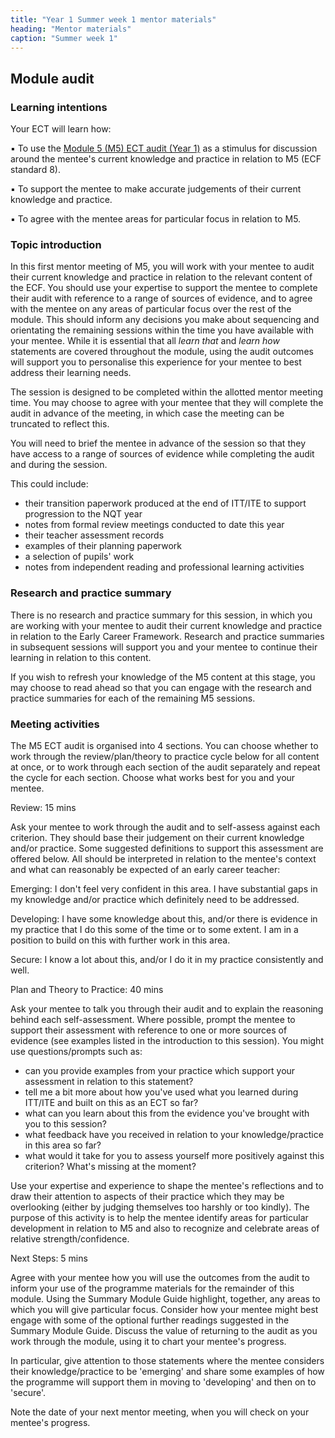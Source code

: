```yaml
---
title: "Year 1 Summer week 1 mentor materials"
heading: "Mentor materials"
caption: "Summer week 1"
---
```


## Module audit

### Learning intentions

Your ECT will learn how:

▪ To use the [Module 5 (M5) ECT audit (Year 1)](/assets/materials/ucl-01_Module-5-Audit.pdf) as a stimulus for discussion around the mentee's current knowledge and practice in relation to M5 (ECF standard 8).

▪ To support the mentee to make accurate judgements of their current knowledge and practice.

▪ To agree with the mentee areas for particular focus in relation to M5.

### Topic introduction

In this first mentor meeting of M5, you will work with your mentee to audit their current knowledge and practice in relation to the relevant content of the ECF. You should use your expertise to support the mentee to complete their audit with reference to a range of sources of evidence, and to agree with the mentee on any areas of particular focus over the rest of the module. This should inform any decisions you make about sequencing and orientating the remaining sessions within the time you have available with your mentee. While it is essential that all _learn that_ and _learn how_ statements are covered throughout the module, using the audit outcomes will support you to personalise this experience for your mentee to best address their learning needs.

The session is designed to be completed within the allotted mentor meeting time. You may choose to agree with your mentee that they will complete the audit in advance of the meeting, in which case the meeting can be truncated to reflect this.

You will need to brief the mentee in advance of the session so that they have access to a range of sources of evidence while completing the audit and during the session.

This could include:

- their transition paperwork produced at the end of ITT/ITE to support progression to the NQT year
- notes from formal review meetings conducted to date this year
- their teacher assessment records
- examples of their planning paperwork
- a selection of pupils' work
- notes from independent reading and professional learning activities

### Research and practice summary

There is no research and practice summary for this session, in which you are working with your mentee to audit their current knowledge and practice in relation to the Early Career Framework. Research and practice summaries in subsequent sessions will support you and your mentee to continue their learning in relation to this content.

If you wish to refresh your knowledge of the M5 content at this stage, you may choose to read ahead so that you can engage with the research and practice summaries for each of the remaining M5 sessions.

### Meeting activities

The M5 ECT audit is organised into 4 sections. You can choose whether to work through the review/plan/theory to practice cycle below for all content at once, or to work through each section of the audit separately and repeat the cycle for each section. Choose what works best for you and your mentee.

Review: 15 mins

Ask your mentee to work through the audit and to self-assess against each criterion. They should base their judgement on their current knowledge and/or practice. Some suggested definitions to support this assessment are offered below. All should be interpreted in relation to the mentee's context and what can reasonably be expected of an early career teacher:

Emerging: I don't feel very confident in this area. I have substantial gaps in my knowledge and/or practice which definitely need to be addressed.

Developing: I have some knowledge about this, and/or there is evidence in my practice that I do this some of the time or to some extent. I am in a position to build on this with further work in this area.

Secure: I know a lot about this, and/or I do it in my practice consistently and well.

Plan and Theory to Practice: 40 mins

Ask your mentee to talk you through their audit and to explain the reasoning behind each self-assessment. Where possible, prompt the mentee to support their assessment with reference to one or more sources of evidence (see examples listed in the introduction to this session). You might use questions/prompts such as:

- can you provide examples from your practice which support your assessment in relation to this statement?
- tell me a bit more about how you've used what you learned during ITT/ITE and built on this as an ECT so far?
- what can you learn about this from the evidence you've brought with you to this session?
- what feedback have you received in relation to your knowledge/practice in this area so far?
- what would it take for you to assess yourself more positively against this criterion? What's missing at the moment?

Use your expertise and experience to shape the mentee's reflections and to draw their attention to aspects of their practice which they may be overlooking (either by judging themselves too harshly or too kindly). The purpose of this activity is to help the mentee identify areas for particular development in relation to M5 and also to recognize and celebrate areas of relative strength/confidence.

Next Steps: 5 mins

Agree with your mentee how you will use the outcomes from the audit to inform your use of the programme materials for the remainder of this module. Using the Summary Module Guide highlight, together, any areas to which you will give particular focus. Consider how your mentee might best engage with some of the optional further readings suggested in the Summary Module Guide. Discuss the value of returning to the audit as you work through the module, using it to chart your mentee's progress.

In particular, give attention to those statements where the mentee considers their knowledge/practice to be 'emerging' and share some examples of how the programme will support them in moving to 'developing' and then on to 'secure'.

Note the date of your next mentor meeting, when you will check on your mentee's progress.
